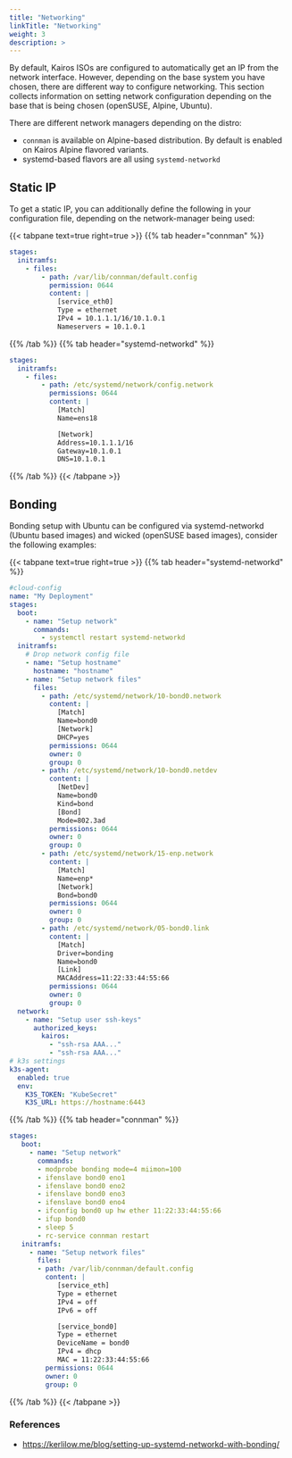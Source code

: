 ```yaml
---
title: "Networking"
linkTitle: "Networking"
weight: 3
description: >
---
```


By default, Kairos ISOs are configured to automatically get an IP from the network interface. However, depending on the base system you have chosen, there are different way to configure networking. This section collects information on setting network configuration depending on the base that is being chosen (openSUSE, Alpine, Ubuntu).

There are different network managers depending on the distro:

- `connman` is available on Alpine-based distribution. By default is enabled on Kairos Alpine flavored variants.
- systemd-based flavors are all using `systemd-networkd`

## Static IP

To get a static IP, you can additionally define the following in your configuration file, depending on the network-manager being used:

{{< tabpane text=true right=true  >}}
{{% tab header="connman" %}}
```yaml
stages:
  initramfs:
    - files:
        - path: /var/lib/connman/default.config
          permission: 0644
          content: |
            [service_eth0]
            Type = ethernet
            IPv4 = 10.1.1.1/16/10.1.0.1
            Nameservers = 10.1.0.1
```
{{% /tab %}}
{{% tab header="systemd-networkd" %}}
```yaml
stages:
  initramfs:
    - files:
        - path: /etc/systemd/network/config.network
          permissions: 0644
          content: |
            [Match]
            Name=ens18

            [Network]
            Address=10.1.1.1/16
            Gateway=10.1.0.1
            DNS=10.1.0.1
```
{{% /tab %}}
{{< /tabpane >}}

## Bonding

Bonding setup with Ubuntu can be configured via systemd-networkd (Ubuntu based images) and wicked (openSUSE based images), consider the following examples:

{{< tabpane text=true right=true  >}}
{{% tab header="systemd-networkd" %}}
```yaml
#cloud-config
name: "My Deployment"
stages:
  boot:
    - name: "Setup network"
      commands:
        - systemctl restart systemd-networkd
  initramfs:
    # Drop network config file
    - name: "Setup hostname"
      hostname: "hostname"
    - name: "Setup network files"
      files:
        - path: /etc/systemd/network/10-bond0.network
          content: |
            [Match]
            Name=bond0
            [Network]
            DHCP=yes
          permissions: 0644
          owner: 0
          group: 0
        - path: /etc/systemd/network/10-bond0.netdev
          content: |
            [NetDev]
            Name=bond0
            Kind=bond
            [Bond]
            Mode=802.3ad
          permissions: 0644
          owner: 0
          group: 0
        - path: /etc/systemd/network/15-enp.network
          content: |
            [Match]
            Name=enp*
            [Network]
            Bond=bond0
          permissions: 0644
          owner: 0
          group: 0
        - path: /etc/systemd/network/05-bond0.link
          content: |
            [Match]
            Driver=bonding
            Name=bond0
            [Link]
            MACAddress=11:22:33:44:55:66
          permissions: 0644
          owner: 0
          group: 0
  network:
    - name: "Setup user ssh-keys"
      authorized_keys:
        kairos:
          - "ssh-rsa AAA..."
          - "ssh-rsa AAA..."
# k3s settings
k3s-agent:
  enabled: true
  env:
    K3S_TOKEN: "KubeSecret"
    K3S_URL: https://hostname:6443
```
{{% /tab %}}
{{% tab header="connman" %}}
```yaml
stages:
   boot:
     - name: "Setup network"
       commands:
       - modprobe bonding mode=4 miimon=100
       - ifenslave bond0 eno1
       - ifenslave bond0 eno2
       - ifenslave bond0 eno3
       - ifenslave bond0 eno4
       - ifconfig bond0 up hw ether 11:22:33:44:55:66
       - ifup bond0
       - sleep 5
       - rc-service connman restart 
   initramfs:
     - name: "Setup network files"
       files:
       - path: /var/lib/connman/default.config
         content: |
            [service_eth]
            Type = ethernet
            IPv4 = off
            IPv6 = off

            [service_bond0]
            Type = ethernet
            DeviceName = bond0
            IPv4 = dhcp
            MAC = 11:22:33:44:55:66
         permissions: 0644
         owner: 0
         group: 0
```
{{% /tab %}}
{{< /tabpane >}}

### References

- https://kerlilow.me/blog/setting-up-systemd-networkd-with-bonding/

